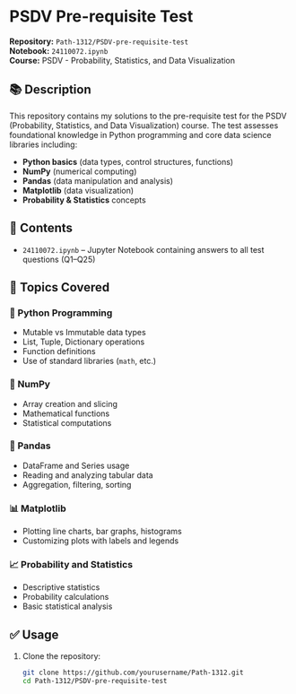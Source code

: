 # PSDV Pre-requisite Test

**Repository:** `Path-1312/PSDV-pre-requisite-test`  
**Notebook:** `24110072.ipynb`  
**Course:** PSDV - Probability, Statistics, and Data Visualization  

## 📚 Description

This repository contains my solutions to the pre-requisite test for the PSDV (Probability, Statistics, and Data Visualization) course. The test assesses foundational knowledge in Python programming and core data science libraries including:

- **Python basics** (data types, control structures, functions)
- **NumPy** (numerical computing)
- **Pandas** (data manipulation and analysis)
- **Matplotlib** (data visualization)
- **Probability & Statistics** concepts

## 📁 Contents

- `24110072.ipynb` – Jupyter Notebook containing answers to all test questions (Q1–Q25)

## 📌 Topics Covered

### 🔢 Python Programming
- Mutable vs Immutable data types
- List, Tuple, Dictionary operations
- Function definitions
- Use of standard libraries (`math`, etc.)

### 🧮 NumPy
- Array creation and slicing
- Mathematical functions
- Statistical computations

### 🐼 Pandas
- DataFrame and Series usage
- Reading and analyzing tabular data
- Aggregation, filtering, sorting

### 📊 Matplotlib
- Plotting line charts, bar graphs, histograms
- Customizing plots with labels and legends

### 📈 Probability and Statistics
- Descriptive statistics
- Probability calculations
- Basic statistical analysis

## ✅ Usage

1. Clone the repository:
   ```bash
   git clone https://github.com/yourusername/Path-1312.git
   cd Path-1312/PSDV-pre-requisite-test
